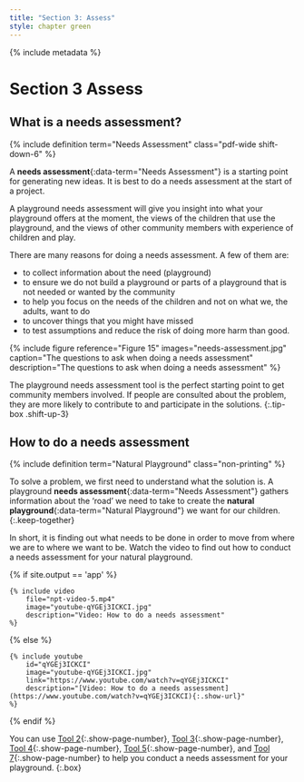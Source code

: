 ```yaml
---
title: "Section 3: Assess"
style: chapter green
---
```


{% include metadata %}

# **Section 3** Assess

## What is a needs assessment?

{% include definition term="Needs Assessment" class="pdf-wide shift-down-6" %}

A **needs assessment**{:data-term="Needs Assessment"} is a starting point for generating new ideas. It is best to do a needs assessment at the start of a project.

A playground needs assessment will give you insight into what your playground offers at the moment, the views of the children that use the playground, and the views of other community members with experience of children and play.

There are many reasons for doing a needs assessment. A few of them are:

*   to collect information about the need (playground)
*   to ensure we do not build a playground or parts of a playground that is not needed or wanted by the community
*   to help you focus on the needs of the children and not on what we, the adults, want to do
*   to uncover things that you might have missed
*   to test assumptions and reduce the risk of doing more harm than good.

{% include figure
   reference="Figure 15"
   images="needs-assessment.jpg"
   caption="The questions to ask when doing a needs assessment"
   description="The questions to ask when doing a needs assessment"
%}

The playground needs assessment tool is the perfect starting point to get community members involved. If people are consulted about the problem, they are more likely to contribute to and participate in the solutions.
{:.tip-box .shift-up-3}

## How to do a needs assessment

{% include definition term="Natural Playground" class="non-printing" %}

To solve a problem, we first need to understand what the solution is. A playground **needs assessment**{:data-term="Needs Assessment"} gathers information about the ‘road’ we need to take to create the **natural playground**{:data-term="Natural Playground"} we want for our children.
{:.keep-together}

In short, it is finding out what needs to be done in order to move from where we are to where we want to be. Watch the video to find out how to conduct a needs assessment for your natural playground.

{% if site.output == 'app' %}

    {% include video
        file="npt-video-5.mp4"
        image="youtube-qYGEj3ICKCI.jpg"
        description="Video: How to do a needs assessment"
    %}

{% else %}

    {% include youtube
        id="qYGEj3ICKCI"
        image="youtube-qYGEj3ICKCI.jpg"
        link="https://www.youtube.com/watch?v=qYGEj3ICKCI"
        description="[Video: How to do a needs assessment](https://www.youtube.com/watch?v=qYGEj3ICKCI){:.show-url}"
    %}

{% endif %}

You can use [Tool 2](06-02.html){:.show-page-number}, [Tool 3](06-03.html){:.show-page-number}, [Tool 4](06-04.html){:.show-page-number}, [Tool 5](06-05.html){:.show-page-number}, and [Tool 7](06-07.html){:.show-page-number} to help you conduct a needs assessment for your playground.
{:.box}
